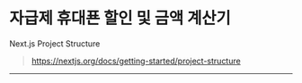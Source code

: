 # 자급제 휴대푠 할인 및 금액 계산기

Next.js Project Structure<br/>

> https://nextjs.org/docs/getting-started/project-structure

<hr/>
